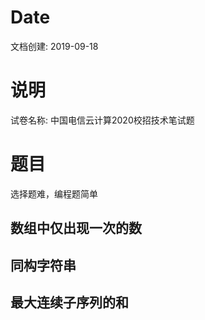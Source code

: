# Date
文档创建: 2019-09-18

# 说明
试卷名称: 中国电信云计算2020校招技术笔试题

# 题目
选择题难，编程题简单
## 数组中仅出现一次的数

## 同构字符串

## 最大连续子序列的和
